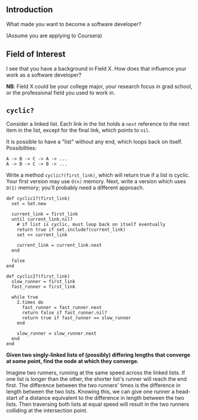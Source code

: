 ## Introduction

What made you want to become a software developer?

(Assume you are applying to Coursera)

## Field of Interest

I see that you have a background in Field X.  How does that influence your work as a software developer?

**NB**: Field X could be your college major, your research focus in grad school, or the professional field you used to work in.

## `cyclic?`

Consider a linked list. Each link in the list holds a `next` reference
to the next item in the list, except for the final link, which points
to `nil`.

It is possible to have a "list" without any end, which loops back on
itself. Possibilities:

```
A -> B -> C -> A -> ...
A -> B -> C -> B -> ...
```

Write a method `cyclic?(first_link)`, which will return true if a list
is cyclic. Your first version may use `O(n)` memory. Next, write a
version which uses `O(1)` memory; you'll probably need a different
approach.

```
def cyclic1?(first_link)
  set = Set.new

  current_link = first_link
  until current_link.nil?
    # if list is cyclic, must loop back on itself eventually
    return true if set.include?(current_link)
    set << current_link

    current_link = current_link.next
  end

  false
end

def cyclic2?(first_link)
  slow_runner = first_link
  fast_runner = first_link

  while true
    2.times do
      fast_runner = fast_runner.next
      return false if fast_runner.nil?
      return true if fast_runner == slow_runner
    end

    slow_runner = slow_runner.next
  end
end
```

**Given two singly-linked lists of (possibly) differing lengths that
  converge at some point, find the node at which they converge.**

Imagine two runners, running at the same speed across the linked
lists. If one list is longer than the other, the shorter list's runner
will reach the end first. The difference between the two runners'
times is the difference in length between the two lists. Knowing this,
we can give one runner a head-start of a distance equivalent to the
difference in length between the two lists. Then traversing both lists
at equal speed will result in the two runners colliding at the
intersection point.
